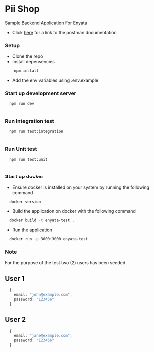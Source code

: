 # Pii Shop

Sample Backend Application For Enyata

- Click [here](https://documenter.getpostman.com/view/18143905/2s93RNxaEv) for a link to the postman documentation

### Setup

- Clone the repo
- Install depensencies

```bash
    npm install
```

- Add the env variables using .env.example

### Start up development server

```bash
  npm run dev
  
```
### Run Integration test
```bash
  npm run test:integration
 
```
### Run Unit test
```bash
  npm run test:unit
 
```

### Start up docker

- Ensure docker is installed on your system by running the following command

```bash
  docker version
```

- Build the application on docker with the following command

```bash
  docker build -t enyata-test .
```

- Run the application

```bash
  docker run -p 3000:3000 enyata-test

```

### Note

For the purpose of the test two (2) users has been seeded

## User 1

```ts
  {
    email: "john@example.com",
    password: "123456"
  }
```

## User 2

```ts
  {
    email: "jane@example.com",
    password: "123456"
  }
```
